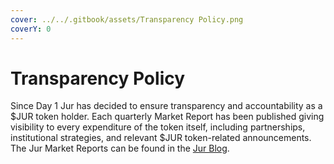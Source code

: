 ```yaml
---
cover: ../../.gitbook/assets/Transparency Policy.png
coverY: 0
---
```


# Transparency Policy

Since Day 1 Jur has decided to ensure transparency and accountability as a $JUR token holder. Each quarterly Market Report has been published giving visibility to every expenditure of the token itself, including partnerships, institutional strategies, and relevant $JUR token-related announcements. The Jur Market Reports can be found in the [Jur Blog](https://jur.io/blog/).
